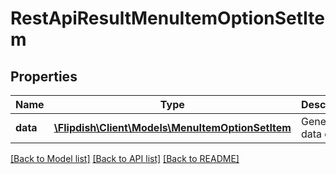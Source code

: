 # RestApiResultMenuItemOptionSetItem

## Properties
Name | Type | Description | Notes
------------ | ------------- | ------------- | -------------
**data** | [**\Flipdish\Client\Models\MenuItemOptionSetItem**](MenuItemOptionSetItem.md) | Generic data object. | 

[[Back to Model list]](../README.md#documentation-for-models) [[Back to API list]](../README.md#documentation-for-api-endpoints) [[Back to README]](../README.md)


